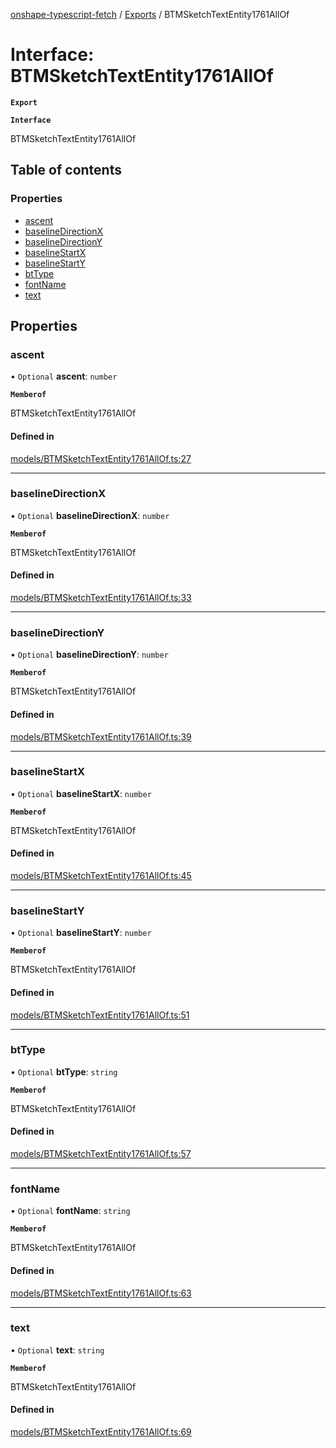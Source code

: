 [onshape-typescript-fetch](../README.md) / [Exports](../modules.md) / BTMSketchTextEntity1761AllOf

# Interface: BTMSketchTextEntity1761AllOf

**`Export`**

**`Interface`**

BTMSketchTextEntity1761AllOf

## Table of contents

### Properties

- [ascent](BTMSketchTextEntity1761AllOf.md#ascent)
- [baselineDirectionX](BTMSketchTextEntity1761AllOf.md#baselinedirectionx)
- [baselineDirectionY](BTMSketchTextEntity1761AllOf.md#baselinedirectiony)
- [baselineStartX](BTMSketchTextEntity1761AllOf.md#baselinestartx)
- [baselineStartY](BTMSketchTextEntity1761AllOf.md#baselinestarty)
- [btType](BTMSketchTextEntity1761AllOf.md#bttype)
- [fontName](BTMSketchTextEntity1761AllOf.md#fontname)
- [text](BTMSketchTextEntity1761AllOf.md#text)

## Properties

### ascent

• `Optional` **ascent**: `number`

**`Memberof`**

BTMSketchTextEntity1761AllOf

#### Defined in

[models/BTMSketchTextEntity1761AllOf.ts:27](https://github.com/toebes/onshape-typescript-fetch/blob/3e11ae1/models/BTMSketchTextEntity1761AllOf.ts#L27)

___

### baselineDirectionX

• `Optional` **baselineDirectionX**: `number`

**`Memberof`**

BTMSketchTextEntity1761AllOf

#### Defined in

[models/BTMSketchTextEntity1761AllOf.ts:33](https://github.com/toebes/onshape-typescript-fetch/blob/3e11ae1/models/BTMSketchTextEntity1761AllOf.ts#L33)

___

### baselineDirectionY

• `Optional` **baselineDirectionY**: `number`

**`Memberof`**

BTMSketchTextEntity1761AllOf

#### Defined in

[models/BTMSketchTextEntity1761AllOf.ts:39](https://github.com/toebes/onshape-typescript-fetch/blob/3e11ae1/models/BTMSketchTextEntity1761AllOf.ts#L39)

___

### baselineStartX

• `Optional` **baselineStartX**: `number`

**`Memberof`**

BTMSketchTextEntity1761AllOf

#### Defined in

[models/BTMSketchTextEntity1761AllOf.ts:45](https://github.com/toebes/onshape-typescript-fetch/blob/3e11ae1/models/BTMSketchTextEntity1761AllOf.ts#L45)

___

### baselineStartY

• `Optional` **baselineStartY**: `number`

**`Memberof`**

BTMSketchTextEntity1761AllOf

#### Defined in

[models/BTMSketchTextEntity1761AllOf.ts:51](https://github.com/toebes/onshape-typescript-fetch/blob/3e11ae1/models/BTMSketchTextEntity1761AllOf.ts#L51)

___

### btType

• `Optional` **btType**: `string`

**`Memberof`**

BTMSketchTextEntity1761AllOf

#### Defined in

[models/BTMSketchTextEntity1761AllOf.ts:57](https://github.com/toebes/onshape-typescript-fetch/blob/3e11ae1/models/BTMSketchTextEntity1761AllOf.ts#L57)

___

### fontName

• `Optional` **fontName**: `string`

**`Memberof`**

BTMSketchTextEntity1761AllOf

#### Defined in

[models/BTMSketchTextEntity1761AllOf.ts:63](https://github.com/toebes/onshape-typescript-fetch/blob/3e11ae1/models/BTMSketchTextEntity1761AllOf.ts#L63)

___

### text

• `Optional` **text**: `string`

**`Memberof`**

BTMSketchTextEntity1761AllOf

#### Defined in

[models/BTMSketchTextEntity1761AllOf.ts:69](https://github.com/toebes/onshape-typescript-fetch/blob/3e11ae1/models/BTMSketchTextEntity1761AllOf.ts#L69)
